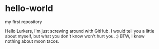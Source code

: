 # hello-world
my first repository



Hello Lurkers, I'm just screwing around with GitHub.  I would tell you a little about myself, but what you don't know 
won't hurt you. :) BTW, I know nothing about moon tacos.








